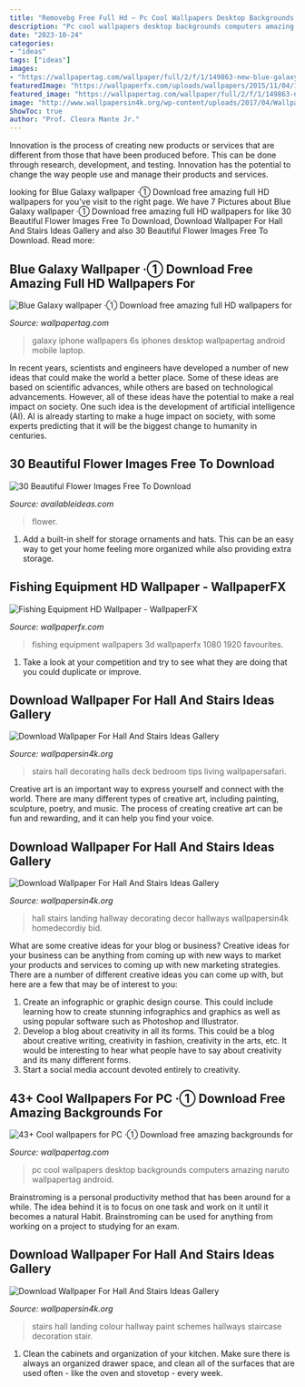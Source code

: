 ```yaml
---
title: "Removebg Free Full Hd ~ Pc Cool Wallpapers Desktop Backgrounds Computers Amazing Naruto Wallpapertag Android"
description: "Pc cool wallpapers desktop backgrounds computers amazing naruto wallpapertag android"
date: "2023-10-24"
categories:
- "ideas"
tags: ["ideas"]
images:
- "https://wallpapertag.com/wallpaper/full/2/f/1/149863-new-blue-galaxy-wallpaper-1080x1920.jpg"
featuredImage: "https://wallpaperfx.com/uploads/wallpapers/2015/11/04/18304/preview_fishing-equipment.jpg"
featured_image: "https://wallpapertag.com/wallpaper/full/2/f/1/149863-new-blue-galaxy-wallpaper-1080x1920.jpg"
image: "http://www.wallpapersin4k.org/wp-content/uploads/2017/04/Wallpaper-For-Hall-And-Stairs-Ideas-5.jpg"
ShowToc: true
author: "Prof. Cleora Mante Jr."
---
```



Innovation is the process of creating new products or services that are different from those that have been produced before. This can be done through research, development, and testing. Innovation has the potential to change the way people use and manage their products and services.

	

		
looking for Blue Galaxy wallpaper ·① Download free amazing full HD wallpapers for you've visit to the right page. We have 7 Pictures about Blue Galaxy wallpaper ·① Download free amazing full HD wallpapers for like 30 Beautiful Flower Images Free To Download, Download Wallpaper For Hall And Stairs Ideas Gallery and also 30 Beautiful Flower Images Free To Download. Read more:
		
    
## Blue Galaxy Wallpaper ·① Download Free Amazing Full HD Wallpapers For

<img loading=lazy src="https://wallpapertag.com/wallpaper/full/2/f/1/149863-new-blue-galaxy-wallpaper-1080x1920.jpg" onerror="this.onerror=null;this.src='https://tse4.mm.bing.net/th?id=OIP.tTH6r8Kqqm1Dx39HtT5YKgHaNK&amp;pid=15.1';" alt="Blue Galaxy wallpaper ·① Download free amazing full HD wallpapers for">

_Source: wallpapertag.com_

>galaxy iphone wallpapers 6s iphones desktop wallpapertag android mobile laptop. 

	

In recent years, scientists and engineers have developed a number of new ideas that could make the world a better place. Some of these ideas are based on scientific advances, while others are based on technological advancements. However, all of these ideas have the potential to make a real impact on society. One such idea is the development of artificial intelligence (AI). AI is already starting to make a huge impact on society, with some experts predicting that it will be the biggest change to humanity in centuries.

    
## 30 Beautiful Flower Images Free To Download

<img loading=lazy src="http://availableideas.com/wp-content/uploads/2015/07/Cute-Flower-Wallpaper.jpg" onerror="this.onerror=null;this.src='https://tse1.mm.bing.net/th?id=OIP.DCLySHcYEvP7Bkg3awZJmwHaEK&amp;pid=15.1';" alt="30 Beautiful Flower Images Free To Download">

_Source: availableideas.com_

>flower. 

	

1. Add a built-in shelf for storage ornaments and hats. This can be an easy way to get your home feeling more organized while also providing extra storage.

    
## Fishing Equipment HD Wallpaper - WallpaperFX

<img loading=lazy src="https://wallpaperfx.com/uploads/wallpapers/2015/11/04/18304/preview_fishing-equipment.jpg" onerror="this.onerror=null;this.src='https://tse2.mm.bing.net/th?id=OIP.n7DYULVf70PR5NxrzJPQjgHaEK&amp;pid=15.1';" alt="Fishing Equipment HD Wallpaper - WallpaperFX">

_Source: wallpaperfx.com_

>fishing equipment wallpapers 3d wallpaperfx 1080 1920 favourites. 

	

1. Take a look at your competition and try to see what they are doing that you could duplicate or improve.

    
## Download Wallpaper For Hall And Stairs Ideas Gallery

<img loading=lazy src="http://www.wallpapersin4k.org/wp-content/uploads/2017/04/Wallpaper-For-Hall-And-Stairs-Ideas-5.jpg" onerror="this.onerror=null;this.src='https://tse4.mm.bing.net/th?id=OIP.tqmHffp49QYPmv7BQJ1EXQHaLH&amp;pid=15.1';" alt="Download Wallpaper For Hall And Stairs Ideas Gallery">

_Source: wallpapersin4k.org_

>stairs hall decorating halls deck bedroom tips living wallpapersafari. 

	

Creative art is an important way to express yourself and connect with the world. There are many different types of creative art, including painting, sculpture, poetry, and music. The process of creating creative art can be fun and rewarding, and it can help you find your voice.

    
## Download Wallpaper For Hall And Stairs Ideas Gallery

<img loading=lazy src="http://www.wallpapersin4k.org/wp-content/uploads/2017/04/Wallpaper-For-Hall-And-Stairs-Ideas-23.jpg" onerror="this.onerror=null;this.src='https://tse4.mm.bing.net/th?id=OIP.49Gy3pfHP1fAcxoXIfEuDwHaJ4&amp;pid=15.1';" alt="Download Wallpaper For Hall And Stairs Ideas Gallery">

_Source: wallpapersin4k.org_

>hall stairs landing hallway decorating decor hallways wallpapersin4k homedecordiy bid. 

	

What are some creative ideas for your blog or business?
Creative ideas for your business can be anything from coming up with new ways to market your products and services to coming up with new marketing strategies. There are a number of different creative ideas you can come up with, but here are a few that may be of interest to you: 
1) Create an infographic or graphic design course. This could include learning how to create stunning infographics and graphics as well as using popular software such as Photoshop and Illustrator. 
2) Develop a blog about creativity in all its forms. This could be a blog about creative writing, creativity in fashion, creativity in the arts, etc. It would be interesting to hear what people have to say about creativity and its many different forms. 
3) Start a social media account devoted entirely to creativity.

    
## 43+ Cool Wallpapers For PC ·① Download Free Amazing Backgrounds For

<img loading=lazy src="https://wallpapertag.com/wallpaper/full/4/e/d/151791-gorgerous-cool-wallpapers-for-pc-1920x1200-for-full-hd.jpg" onerror="this.onerror=null;this.src='https://tse1.mm.bing.net/th?id=OIP.xLU6JKLvgoVIvmjLRWvOvAHaEo&amp;pid=15.1';" alt="43+ Cool wallpapers for PC ·① Download free amazing backgrounds for">

_Source: wallpapertag.com_

>pc cool wallpapers desktop backgrounds computers amazing naruto wallpapertag android. 

	

Brainstroming is a personal productivity method that has been around for a while. The idea behind it is to focus on one task and work on it until it becomes a natural Habit. Brainstroming can be used for anything from working on a project to studying for an exam.

    
## Download Wallpaper For Hall And Stairs Ideas Gallery

<img loading=lazy src="http://www.wallpapersin4k.org/wp-content/uploads/2017/04/Wallpaper-For-Hall-And-Stairs-Ideas-21.jpg" onerror="this.onerror=null;this.src='https://tse2.mm.bing.net/th?id=OIP.kokcvF8gutVs-lPtyLMybQHaJ6&amp;pid=15.1';" alt="Download Wallpaper For Hall And Stairs Ideas Gallery">

_Source: wallpapersin4k.org_

>stairs hall landing colour hallway paint schemes hallways staircase decoration stair. 

	

1. Clean the cabinets and organization of your kitchen. Make sure there is always an organized drawer space, and clean all of the surfaces that are used often - like the oven and stovetop - every week.

